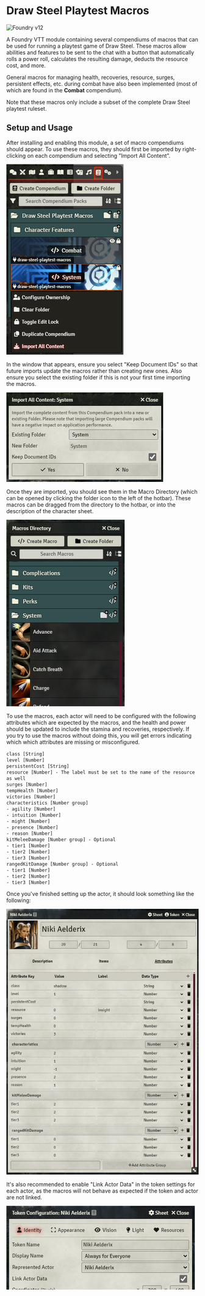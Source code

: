 # Draw Steel Playtest Macros

![Foundry v12](https://img.shields.io/badge/foundry-v12-green)

A Foundry VTT module containing several compendiums of macros that can be used for running a playtest game of Draw Steel. These macros allow abilities and features to be sent to the chat with a button that automatically rolls a power roll, calculates the resulting damage, deducts the resource cost, and more.

General macros for managing health, recoveries, resource, surges, persistent effects, etc. during combat have also been implemented (most of which are found in the **Combat** compendium).

Note that these macros only include a subset of the complete Draw Steel playtest ruleset.

## Setup and Usage

After installing and enabling this module, a set of macro compendiums should appear. To use these macros, they should first be imported by right-clicking on each compendium and selecting "Import All Content".

![Import macros from compendium](images/import-compendium.png)

In the window that appears, ensure you select "Keep Document IDs" so that future imports update the macros rather than creating new ones. Also ensure you select the existing folder if this is not your first time importing the macros.

![Import window](images/import-window.png)

Once they are imported, you should see them in the Macro Directory (which can be opened by clicking the folder icon to the left of the hotbar). These macros can be dragged from the directory to the hotbar, or into the description of the character sheet.

![Macro directory](images/macro-directory.png)

To use the macros, each actor will need to be configured with the following attributes which are expected by the macros, and the health and power should be updated to include the stamina and recoveries, respectively. If you try to use the macros without doing this, you will get errors indicating which which attributes are missing or misconfigured.

    class [String]
    level [Number]
    persistentCost [String]
    resource [Number] - The label must be set to the name of the resource as well
    surges [Number]
    tempHealth [Number]
    victories [Number]
    characteristics [Number group]
    - agility [Number]
    - intuition [Number]
    - might [Number]
    - presence [Number]
    - reason [Number]
    kitMeleeDamage [Number group] - Optional
    - tier1 [Number]
    - tier2 [Number]
    - tier3 [Number]
    rangedKitDamage [Number group] - Optional
    - tier1 [Number]
    - tier2 [Number]
    - tier3 [Number]

Once you've finished setting up the actor, it should look something like the following:

![Actor attributes](images/actor-attributes.png)

It's also recommended to enable "Link Actor Data" in the token settings for each actor, as the macros will not behave as expected if the token and actor are not linked.

![Actor attributes](images/link-actor-data.png)
